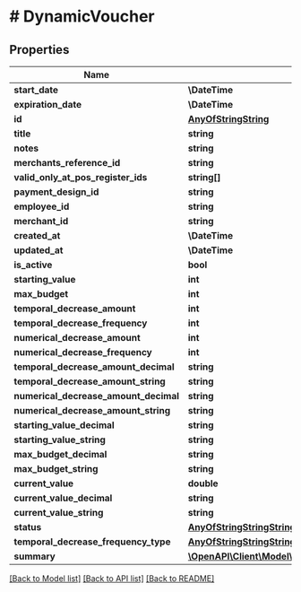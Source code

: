 # # DynamicVoucher

## Properties

Name | Type | Description | Notes
------------ | ------------- | ------------- | -------------
**start_date** | **\DateTime** |  |
**expiration_date** | **\DateTime** |  |
**id** | [**AnyOfStringString**](AnyOfStringString.md) |  |
**title** | **string** |  |
**notes** | **string** |  |
**merchants_reference_id** | **string** |  | [optional]
**valid_only_at_pos_register_ids** | **string[]** |  | [optional]
**payment_design_id** | **string** |  |
**employee_id** | **string** |  |
**merchant_id** | **string** |  |
**created_at** | **\DateTime** |  |
**updated_at** | **\DateTime** |  |
**is_active** | **bool** |  |
**starting_value** | **int** |  |
**max_budget** | **int** |  |
**temporal_decrease_amount** | **int** |  |
**temporal_decrease_frequency** | **int** |  |
**numerical_decrease_amount** | **int** |  | [optional]
**numerical_decrease_frequency** | **int** |  | [optional]
**temporal_decrease_amount_decimal** | **string** |  |
**temporal_decrease_amount_string** | **string** |  |
**numerical_decrease_amount_decimal** | **string** |  |
**numerical_decrease_amount_string** | **string** |  |
**starting_value_decimal** | **string** |  |
**starting_value_string** | **string** |  |
**max_budget_decimal** | **string** |  |
**max_budget_string** | **string** |  |
**current_value** | **double** |  |
**current_value_decimal** | **string** |  |
**current_value_string** | **string** |  |
**status** | [**AnyOfStringStringString**](AnyOfStringStringString.md) |  |
**temporal_decrease_frequency_type** | [**AnyOfStringStringStringStringString**](AnyOfStringStringStringStringString.md) |  |
**summary** | [**\OpenAPI\Client\Model\WTDynamicVoucherSummary**](WTDynamicVoucherSummary.md) |  |

[[Back to Model list]](../../README.md#models) [[Back to API list]](../../README.md#endpoints) [[Back to README]](../../README.md)
